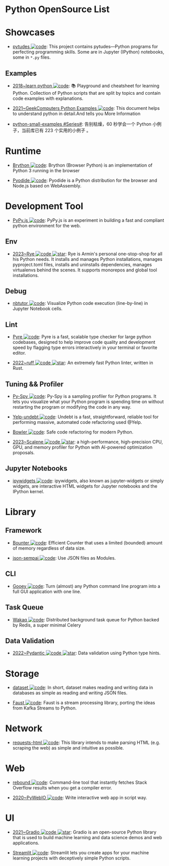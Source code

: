 # Python OpenSource List

# Showcases

- [pytudes ![code](https://ng-tech.icu/assets/code.svg)](https://github.com/norvig/pytudes): This project contains pytudes—Python programs for perfecting programming skills. Some are in Jupyter (IPython) notebooks, some in `*.py` files.

## Examples

- [2018~learn python ![code](https://ng-tech.icu/assets/code.svg)](https://github.com/trekhleb/learn-python): 📚 Playground and cheatsheet for learning Python. Collection of Python scripts that are split by topics and contain code examples with explanations.

- [2021~GeekComputers Python Examples ![code](https://ng-tech.icu/assets/code.svg)](https://github.com/geekcomputers/Python): This document helps to understand python in detail.And tells you More Information

- [python-small-examples #Series#](https://github.com/jackzhenguo/python-small-examples): 告别枯燥，60 秒学会一个 Python 小例子，当前库已有 223 个实用的小例子 。

# Runtime

- [Brython ![code](https://ng-tech.icu/assets/code.svg)](https://github.com/brython-dev/brython): Brython (Browser Python) is an implementation of Python 3 running in the browser

- [Pyodide ![code](https://ng-tech.icu/assets/code.svg)](https://github.com/pyodide/pyodide): Pyodide is a Python distribution for the browser and Node.js based on WebAssembly.

# Development Tool

- [PyPy.js ![code](https://ng-tech.icu/assets/code.svg)](https://pypyjs.org/): PyPy.js is an experiment in building a fast and compliant python environment for the web.

## Env

- [2023~Rye ![code](https://ng-tech.icu/assets/code.svg) ![star](https://img.shields.io/github/stars/mitsuhiko/rye)](https://github.com/mitsuhiko/rye): Rye is Armin's personal one-stop-shop for all his Python needs. It installs and manages Python installations, manages pyproject.toml files, installs and uninstalls dependencies, manages virtualenvs behind the scenes. It supports monorepos and global tool installations.

## Debug

- [nbtutor ![code](https://ng-tech.icu/assets/code.svg)](https://github.com/lgpage/nbtutor): Visualize Python code execution (line-by-line) in Jupyter Notebook cells.

## Lint

- [Pyre ![code](https://ng-tech.icu/assets/code.svg)](https://github.com/facebook/pyre-check): Pyre is a fast, scalable type checker for large python codebases, designed to help improve code quality and development speed by flagging type errors interactively in your terminal or favorite editor.

- [2022~ruff ![code](https://ng-tech.icu/assets/code.svg) ![star](https://img.shields.io/github/stars/charliermarsh/ruff)](https://github.com/charliermarsh/ruff): An extremely fast Python linter, written in Rust.

## Tuning && Profiler

- [Py-Spy ![code](https://ng-tech.icu/assets/code.svg)](https://github.com/benfred/py-spy): Py-Spy is a sampling profiler for Python programs. It lets you visualize what your Python program is spending time on without restarting the program or modifying the code in any way.

- [Yelp-undebt ![code](https://ng-tech.icu/assets/code.svg)](https://github.com/Yelp/undebt): Undebt is a fast, straightforward, reliable tool for performing massive, automated code refactoring used @Yelp.

- [Bowler ![code](https://ng-tech.icu/assets/code.svg)](https://pybowler.io/): Safe code refactoring for modern Python.

- [2023~Scalene ![code](https://ng-tech.icu/assets/code.svg) ![star](https://img.shields.io/github/stars/plasma-umass/scalene)](https://github.com/plasma-umass/scalene): a high-performance, high-precision CPU, GPU, and memory profiler for Python with AI-powered optimization proposals.

## Jupyter Notebooks

- [ipywidgets ![code](https://ng-tech.icu/assets/code.svg)](https://github.com/jupyter-widgets/ipywidgets): ipywidgets, also known as jupyter-widgets or simply widgets, are interactive HTML widgets for Jupyter notebooks and the IPython kernel.

# Library

## Framework

- [Bounter ![code](https://ng-tech.icu/assets/code.svg)](https://github.com/RaRe-Technologies/bounter): Efficient Counter that uses a limited (bounded) amount of memory regardless of data size.

- [json-sempai ![code](https://ng-tech.icu/assets/code.svg)](https://github.com/kragniz/json-sempai): Use JSON files as Modules.

## CLI

- [Gooey ![code](https://ng-tech.icu/assets/code.svg)](https://github.com/chriskiehl/Gooey): Turn (almost) any Python command line program into a full GUI application with one line.

## Task Queue

- [Wakaq ![code](https://ng-tech.icu/assets/code.svg)](https://github.com/wakatime/wakaq): Distributed background task queue for Python backed by Redis, a super minimal Celery

## Data Validation

- [2022~Pydantic ![code](https://ng-tech.icu/assets/code.svg) ![star](https://img.shields.io/github/stars/pydantic/pydantic)](https://github.com/pydantic/pydantic): Data validation using Python type hints.

# Storage

- [dataset ![code](https://ng-tech.icu/assets/code.svg)](https://github.com/pudo/dataset/blob/master/README.md): In short, dataset makes reading and writing data in databases as simple as reading and writing JSON files.

- [Faust ![code](https://ng-tech.icu/assets/code.svg)](https://github.com/robinhood/faust): Faust is a stream processing library, porting the ideas from Kafka Streams to Python.

# Network

- [requests-html ![code](https://ng-tech.icu/assets/code.svg)](https://github.com/kennethreitz/requests-html): This library intends to make parsing HTML (e.g. scraping the web) as simple and intuitive as possible.

# Web

- [rebound ![code](https://ng-tech.icu/assets/code.svg)](https://github.com/shobrook/rebound): Command-line tool that instantly fetches Stack Overflow results when you get a compiler error.

- [2020~PyWebIO ![code](https://ng-tech.icu/assets/code.svg)](https://cubox.pro/c/OMTHaA): Write interactive web app in script way.

# UI

- [2021~Gradio ![code](https://ng-tech.icu/assets/code.svg) ![star](https://img.shields.io/github/stars/gradio-app/gradio)](https://github.com/gradio-app/gradio): Gradio is an open-source Python library that is used to build machine learning and data science demos and web applications.

- [Streamlit ![code](https://ng-tech.icu/assets/code.svg)](https://github.com/streamlit/streamlit): Streamlit lets you create apps for your machine learning projects with deceptively simple Python scripts.
